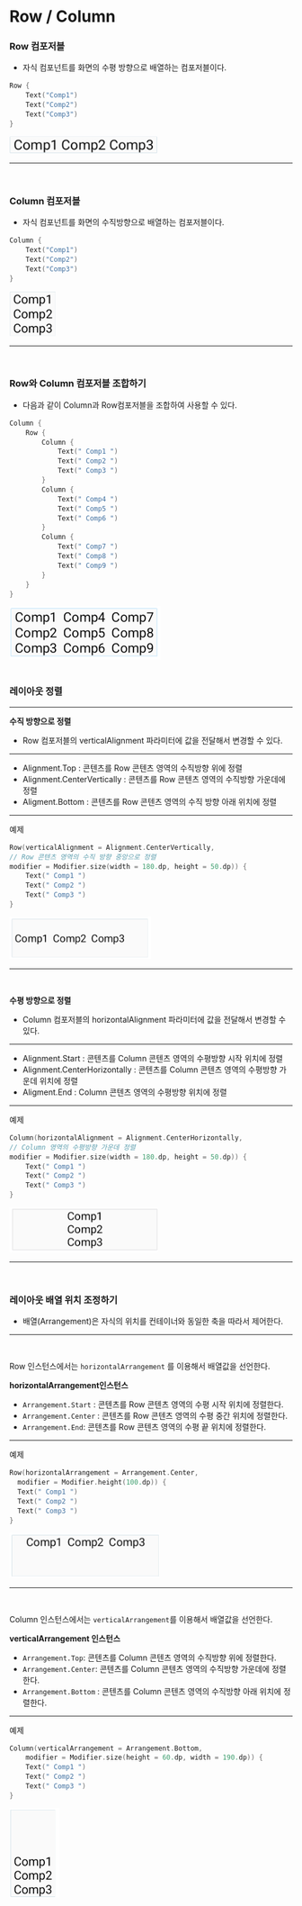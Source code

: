 # Row / Column

### Row 컴포저블

- 자식 컴포넌트를 화면의 수평 방향으로 배열하는 컴포저블이다.

```Kotlin
Row {
    Text("Comp1")
    Text("Comp2")
    Text("Comp3")
}
```

<img src="../../image/Row.png" width="" height="30"/>

---

<br>

### Column 컴포저블

- 자식 컴포넌트를 화면의 수직방향으로 배열하는 컴포저블이다.

```Kotlin
Column {
    Text("Comp1")
    Text("Comp2")
    Text("Comp3")
}
```

<img src="../../image/Column.png" width="" height="80"/>

---

<br>

### Row와 Column 컴포저블 조합하기

- 다음과 같이 Column과 Row컴포저블을 조합하여 사용할 수 있다.

```Kotlin
Column {
    Row {
        Column {
            Text(" Comp1 ")
            Text(" Comp2 ")
            Text(" Comp3 ")
        }
        Column {
            Text(" Comp4 ")
            Text(" Comp5 ")
            Text(" Comp6 ")
        }
        Column {
            Text(" Comp7 ")
            Text(" Comp8 ")
            Text(" Comp9 ")
        }
    }
}
```

<img src="../../image/Column,Row.png" width="" height="95"/>
<br><br>

### 레이아웃 정렬

---

**수직 방향으로 정렬**

- Row 컴포저블의 verticalAlignment 파라미터에 값을 전달해서 변경할 수 있다.

---

- Alignment.Top : 콘텐츠를 Row 콘텐츠 영역의 수직방향 위에 정렬
- Alignment.CenterVertically : 콘텐츠를 Row 콘텐츠 영역의 수직방향 가운데에 정렬
- Aligment.Bottom : 콘텐츠를 Row 콘텐츠 영역의 수직 방향 아래 위치에 정렬

---

예제

```Kotlin
Row(verticalAlignment = Alignment.CenterVertically,
// Row 콘텐츠 영역의 수직 방향 중앙으로 정렬
modifier = Modifier.size(width = 180.dp, height = 50.dp)) {
    Text(" Comp1 ")
    Text(" Comp2 ")
    Text(" Comp3 ")
}
```

<img src="../../image/Row2.png" width="" height="75"/>

---

<br>

**수평 방향으로 정렬**

- Column 컴포저블의 horizontalAlignment 파라미터에 값을 전달해서 변경할 수 있다.

---

- Alignment.Start : 콘텐츠를 Column 콘텐츠 영역의 수평방향 시작 위치에 정렬
- Alignment.CenterHorizontally : 콘텐츠를 Column 콘텐츠 영역의 수평방향 가운데 위치에 정렬
- Aligment.End : Column 콘텐츠 영역의 수평방향 위치에 정렬

---

예제

```Kotlin
Column(horizontalAlignment = Alignment.CenterHorizontally,
// Column 영역의 수평방향 가운데 정렬
modifier = Modifier.size(width = 180.dp, height = 50.dp)) {
    Text(" Comp1 ")
    Text(" Comp2 ")
    Text(" Comp3 ")
}
```

<img src="../../image/Column2.png" width="" height="80"/>

---

<br>

### 레이아웃 배열 위치 조정하기

- 배열(Arrangement)은 자식의 위치를 컨테이너와 동일한 축을 따라서 제어한다.

---

<br>

Row 인스턴스에서는 `horizontalArrangement` 를 이용해서 배열값을 선언한다.

**horizontalArrangement인스턴스**

- `Arrangement.Start` : 콘텐츠를 Row 콘텐츠 영역의 수평 시작 위치에 정렬한다.
- `Arrangement.Center` : 콘텐츠를 Row 콘텐츠 영역의 수평 중간 위치에 정렬한다.
- `Arrangement.End`: 콘텐츠를 Row 콘텐츠 영역의 수평 끝 위치에 정렬한다.

---

예제

```Kotlin
Row(horizontalArrangement = Arrangement.Center,
  modifier = Modifier.height(100.dp)) {
  Text(" Comp1 ")
  Text(" Comp2 ")
  Text(" Comp3 ")
}
```

  <img src="../../image/ArrangementRow.png" width="" height="80"/>

---

  <br>

Column 인스턴스에서는 `verticalArrangement`를 이용해서 배열값을 선언한다.

**verticalArrangement 인스턴스**

- `Arrangement.Top`: 콘텐츠를 Column 콘텐츠 영역의 수직방향 위에 정렬한다.
- `Arrangement.Center`: 콘텐츠를 Column 콘텐츠 영역의 수직방향 가운데에 정렬한다.
- `Arrangement.Bottom` : 콘텐츠를 Column 콘텐츠 영역의 수직방향 아래 위치에 정렬한다.

---

예제

```Kotlin
Column(verticalArrangement = Arrangement.Bottom,
    modifier = Modifier.size(height = 60.dp, width = 190.dp)) {
    Text(" Comp1 ")
    Text(" Comp2 ")
    Text(" Comp3 ")
}
```

<img src="../../image/ArrangementColumn.png" width="" height="160"/>
